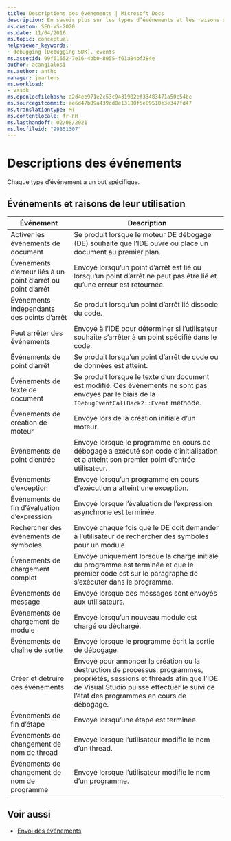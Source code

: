 ```yaml
---
title: Descriptions des événements | Microsoft Docs
description: En savoir plus sur les types d’événements et les raisons de leur utilisation. Chaque type d’événement a un but spécifique.
ms.custom: SEO-VS-2020
ms.date: 11/04/2016
ms.topic: conceptual
helpviewer_keywords:
- debugging [Debugging SDK], events
ms.assetid: 09f61652-7e16-4bb0-8055-f61a84bf384e
author: acangialosi
ms.author: anthc
manager: jmartens
ms.workload:
- vssdk
ms.openlocfilehash: a2d4ee971e2c53c9431982ef33483471a50c54bc
ms.sourcegitcommit: ae6d47b09a439cd0e13180f5e89510e3e347fd47
ms.translationtype: MT
ms.contentlocale: fr-FR
ms.lasthandoff: 02/08/2021
ms.locfileid: "99851307"
---
```

# <a name="event-descriptions"></a>Descriptions des événements
Chaque type d’événement a un but spécifique.

## <a name="events-and-the-reasons-for-their-use"></a>Événements et raisons de leur utilisation

|Événement|Description|
|-----------|-----------------|
|Activer les événements de document|Se produit lorsque le moteur DE débogage (DE) souhaite que l’IDE ouvre ou place un document au premier plan.|
|Événements d’erreur liés à un point d’arrêt ou point d’arrêt|Envoyé lorsqu’un point d’arrêt est lié ou lorsqu’un point d’arrêt ne peut pas être lié et qu’une erreur est retournée.|
|Événements indépendants des points d’arrêt|Se produit lorsqu’un point d’arrêt lié dissocie du code.|
|Peut arrêter des événements|Envoyé à l’IDE pour déterminer si l’utilisateur souhaite s’arrêter à un point spécifié dans le code.|
|Événements de point d’arrêt|Se produit lorsqu’un point d’arrêt de code ou de données est atteint.|
|Événements de texte de document|Se produit lorsque le texte d’un document est modifié. Ces événements ne sont pas envoyés par le biais de la `IDebugEventCallBack2::Event` méthode.|
|Événements de création de moteur|Envoyé lors de la création initiale d’un moteur.|
|Événements de point d’entrée|Envoyé lorsque le programme en cours de débogage a exécuté son code d’initialisation et a atteint son premier point d’entrée utilisateur.|
|Événements d’exception|Envoyé lorsqu’un programme en cours d’exécution a atteint une exception.|
|Événements de fin d’évaluation d’expression|Envoyé lorsque l’évaluation de l’expression asynchrone est terminée.|
|Rechercher des événements de symboles|Envoyé chaque fois que le DE doit demander à l’utilisateur de rechercher des symboles pour un module.|
|Événements de chargement complet|Envoyé uniquement lorsque la charge initiale du programme est terminée et que le premier code est sur le paragraphe de s’exécuter dans le programme.|
|Événements de message|Envoyé lorsque des messages sont envoyés aux utilisateurs.|
|Événements de chargement de module|Envoyé lorsqu’un nouveau module est chargé ou déchargé.|
|Événements de chaîne de sortie|Envoyé lorsque le programme écrit la sortie de débogage.|
|Créer et détruire des événements|Envoyé pour annoncer la création ou la destruction de processus, programmes, propriétés, sessions et threads afin que l’IDE de Visual Studio puisse effectuer le suivi de l’état des programmes en cours de débogage.|
|Événements de fin d’étape|Envoyé lorsqu’une étape est terminée.|
|Événements de changement de nom de thread|Envoyé lorsque l’utilisateur modifie le nom d’un thread.|
|Événements de changement de nom de programme|Envoyé lorsque l’utilisateur modifie le nom d’un programme.|

## <a name="see-also"></a>Voir aussi
- [Envoi des événements](../../extensibility/debugger/sending-events.md)
